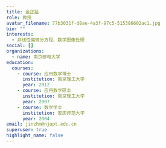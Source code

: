 ```yaml
---
title: 金正猛
role: 教授
avatar_filename: 77b3031f-d8ae-4a3f-97c5-515386602ac1.jpg
bio: ""
interests:
  - 非线性偏微分方程、数学图像处理
social: []
organizations:
  - name: 南京邮电大学
education:
  courses:
    - course: 应用数学博士
      institution: 南京理工大学
      year: 2012
    - course: 应用数学硕士
      institution: 南京理工大学
      year: 2007
    - course: 数学学士
      institution: 安庆师范大学
      year: 2004
email: jinzhm@njupt.edu.cn
superuser: true
highlight_name: false
---
```

